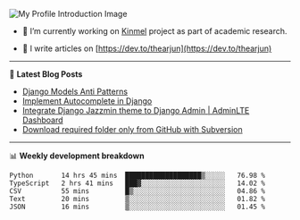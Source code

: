 ![My Profile Introduction Image](https://i.ibb.co/tLFZ15Q/gh.png)

- 🔭 I’m currently working on [Kinmel](https://github.com/thearjun/kinmel) project as part of academic research.

- 📝 I write articles on [https://dev.to/thearjun](https://dev.to/thearjun)

-------

📕 **Latest Blog Posts**
<!-- BLOG-POST-LIST:START -->
- [Django Models Anti Patterns](https://dev.to/thearjun/django-models-anti-patterns-1ma1)
- [Implement Autocomplete in Django](https://dev.to/thearjun/implement-autocomplete-in-django-3h20)
- [Integrate Django Jazzmin theme to Django Admin | AdminLTE Dashboard](https://dev.to/thearjun/integrate-django-jazzmin-theme-to-django-admin-adminlte-dashboard-5aao)
- [Download required folder only from GitHub with Subversion](https://dev.to/thearjun/download-required-folder-only-from-github-with-subversion-2gpc)
<!-- BLOG-POST-LIST:END -->

-------

📊 **Weekly development breakdown**
<!--START_SECTION:waka-->
```text
Python       14 hrs 45 mins  ███████████████████▒░░░░░   76.98 % 
TypeScript   2 hrs 41 mins   ███▓░░░░░░░░░░░░░░░░░░░░░   14.02 % 
CSV          55 mins         █▒░░░░░░░░░░░░░░░░░░░░░░░   04.86 % 
Text         20 mins         ▒░░░░░░░░░░░░░░░░░░░░░░░░   01.82 % 
JSON         16 mins         ▒░░░░░░░░░░░░░░░░░░░░░░░░   01.45 % 
```
<!--END_SECTION:waka-->
<img src='https://profile-counter.glitch.me/thearjun/count.svg' width='0px'>
